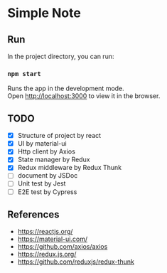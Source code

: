 # Simple Note 


## Run

In the project directory, you can run:

### `npm start`

Runs the app in the development mode.\
Open [http://localhost:3000](http://localhost:3000) to view it in the browser.


## TODO

- [x] Structure of project by react
- [x] UI by material-ui
- [x] Http client by Axios 
- [x] State manager by Redux
- [x] Redux middleware by Redux Thunk
- [ ] document by JSDoc
- [ ] Unit test by Jest
- [ ] E2E test by Cypress

## References
- https://reactjs.org/
- https://material-ui.com/
- https://github.com/axios/axios
- https://redux.js.org/
- https://github.com/reduxjs/redux-thunk